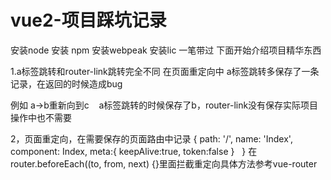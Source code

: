 # vue2-项目踩坑记录
安装node 安装 npm 安装webpeak 安装lic 一笔带过
下面开始介绍项目精华东西

1.a标签跳转和router-link跳转完全不同
在页面重定向中 a标签跳转多保存了一条记录，在返回的时候造成bug

例如 a->b重新向到c    a标签跳转的时候保存了b，router-link没有保存实际项目操作中也不需要

2，页面重定向，在需要保存的页面路由中记录
{
      path: '/',
      name: 'Index',
      component: Index,
      meta:{
		  keepAlive:true,
		  token:false
  	  }
    }
在router.beforeEach((to, from, next) {}里面拦截重定向具体方法参考vue-router
